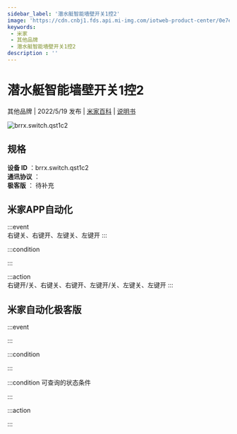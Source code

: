 ```yaml
---
sidebar_label: '潜水艇智能墙壁开关1控2'
image: 'https://cdn.cnbj1.fds.api.mi-img.com/iotweb-product-center/0e7eb2d02ac1a59bfc8bc0d3e90d6979_1650271534512.png?GalaxyAccessKeyId=AKVGLQWBOVIRQ3XLEW&Expires=9223372036854775807&Signature=TIq/z963uJfZw9cIu+FZCPffgSg='
keywords: 
 - 米家
 - 其他品牌
 - 潜水艇智能墙壁开关1控2
description : ''
---
```

# 潜水艇智能墙壁开关1控2

其他品牌 | 2022/5/19 发布 | [米家百科](https://home.mi.com/webapp/content/baike/product/index.html?model=brrx.switch.qst1c2) | [说明书](https://home.mi.com/views/introduction.html?model=brrx.switch.qst1c2&region=cn)

![brrx.switch.qst1c2](https://cdn.cnbj1.fds.api.mi-img.com/iotweb-product-center/0e7eb2d02ac1a59bfc8bc0d3e90d6979_1650271534512.png?GalaxyAccessKeyId=AKVGLQWBOVIRQ3XLEW&Expires=9223372036854775807&Signature=TIq/z963uJfZw9cIu+FZCPffgSg=)

## 规格  
> 
**设备 ID** ：brrx.switch.qst1c2  
**通讯协议** ：  
**极客版**  ： 待补充 


## 米家APP自动化  

:::event  
右键关、右键开、左键关、左键开
:::

:::condition  

:::

:::action   
右键开/关、右键关、右键开、左键开/关、左键关、左键开
:::

## 米家自动化极客版  

:::event  

:::

:::condition  

:::

:::condition 可查询的状态条件  

:::

:::action  

:::

        
